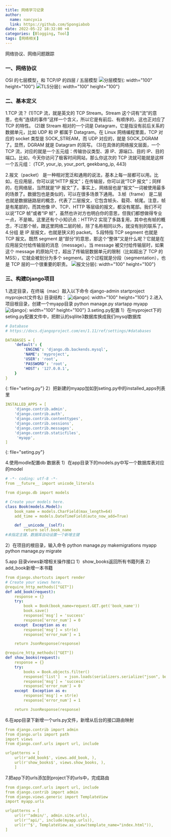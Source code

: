 ```yaml
---
title: 网络学习记录
author: 
  name: nancyxia
  link: https://github.com/Spongiabob
date: 2022-05-22 18:32:00 +8
categories: [Blogging, Tool]
tags: [网络相关]
---
```


网络协议、网络问题跟踪



### 一、网络协议

OSI 的七层模型，和 TCP/IP 的四层 / 五层模型
![分层模型]({{"/assets/img/blog/osi.webp"|absolute_url}}){: width="100" height="100"}
![TLS分层]({{"/assets/img/blog/tls.webp"|absolute_url}}){: width="100" height="100"}

### 二、基本定义

1.TCP 流？
(1)TCP 流，就是英文的 TCP Stream。Stream 这个词有“流”的意思，也有“连续的事件”这样一个含义，所以它是有前后、有顺序的，这也正对应了 TCP 的特性。
(2)跟 Stream 相对的一个词是 Datagram，它是指没有前后关系的数据单元，比如 UDP 和 IP 都属于 Datagram。在 Linux 网络编程里面，TCP 对应的 socket 类型是 SOCK_STREAM，而 UDP 对应的，就是 SOCK_DGRAM 了。显然，DGRAM 就是 Datagram 的简写。
(3)在具体的网络报文层面，一个 TCP 流，对应的就是一个五元组：传输协议类型、源 IP、源端口、目的 IP、目的端口。比如，今天你访问了极客时间网站，那么你这次的 TCP 流就可能就是这样一个五元组：
(TCP, your_ip, your_port, geekbang_ip, 443)

2.报文（packet）
是一种相对宽泛和通用的说法，基本上每一层都可以用。比如，在应用层，你可以说“HTTP 报文”；在传输层，你可以说“TCP 报文”；同样的，在网络层，当然就是“IP 报文”了。事实上，网络层也是“报文”一词被使用最多的场景了。数据包也是类似的，可以在很多场景下通用。
3.帧（frame）
是二层也就是数据链路层的概念，代表了二层报文，它包含帧头、载荷、帧尾。注意，帧是有尾部的，而其他像 IP、TCP、HTTP 等层级的报文，都没有尾部。我们不可以说“TCP 帧”或者“IP 帧”，虽然也许对方也明白你的意思，但我们都想做得专业一点，不是嘛。这里还有个小知识点：HTTP/2 实现了多路复用，其中也有帧的概念，不过那个帧，跟这里网络二层的帧，除了名称相同以外，就没有别的联系了。
4.分组
是 IP 层报文，也就是狭义的 packet。
5.段特指 TCP segment
也就是 TCP 报文。既然 segment 是“部分”的意思，那这个“整体”又是什么呢？它就是在应用层交付给传输层的消息（message）。当 message 被交付给传输层时，如果这个 message 的原始尺寸，超出了传输层数据单元的限制（比如超出了 TCP 的 MSS），它就会被划分为多个 segment。这个过程就是分段（segmentation），也是 TCP 层的一个很重要的职责。
![报文分层]({{"/assets/img/blog/fc.webp"|absolute_url}}){: width="100" height="100"}


### 三、构建Django项目
1.选定目录，在终端（mac）敲入以下命令
django-admin startproject myproject(文件名)
目录结构：
![django]({{"/assets/img/blog/osi.webp"|absolute_url}}){: width="100" height="100"}
2.进入项目根目录，创建一个myapp目录
python manage.py startapp myapp
![django]({{"/assets/img/blog/django2.jpeg"|absolute_url}}){: width="100" height="100"}
3.seting.py配置
1）在myproject下的seting.py配置文件中，把默认的sqllite3数据库换成我们mysql数据库
```yaml
# Database
# https://docs.djangoproject.com/en/1.11/ref/settings/#databases

DATABASES = {
    'default': {
        'ENGINE': 'django.db.backends.mysql',
        'NAME': 'myproject',
        'USER': 'root',
        'PASSWORD': 'root',
        'HOST': '127.0.0.1',
    }
}
```
{: file="seting.py"}
2）把新建的myapp加如到seting.py中的installed_apps列表里
```yaml
INSTALLED_APPS = [
    'django.contrib.admin',
    'django.contrib.auth',
    'django.contrib.contenttypes',
    'django.contrib.sessions',
    'django.contrib.messages',
    'django.contrib.staticfiles',
     'myapp',
]
```
{: file="seting.py"}

4.使用modle配置db 数据表
1）在app目录下的models.py中写一个数据库表对应的model
```yaml
# -*- coding: utf-8 -*-
from __future__ import unicode_literals

from django.db import models

# Create your models here.
class Book(models.Model):
    book_name = models.CharField(max_length=64)
    add_time = models.DateTimeField(auto_now_add=True)

    def __unicode__(self):
        return self.book_name
#未指定主键，数据库自动设置一个新增主键
```
2）在项目的根目录，输入命令 
python manage.py makemigrations myapp
python manage.py migrate


5.app 目录views新增相关操作接口
1）show_books返回所有书籍列表
2）add_book新增一本书籍
```yaml
from django.shortcuts import render
# Create your views here.
@require_http_methods(["GET"])
def add_book(request):
    response = {}
    try:
        book = Book(book_name=request.GET.get('book_name'))
        book.save()
        response['msg'] = 'success'
        response['error_num'] = 0
    except  Exception as e:
        response['msg'] = str(e)
        response['error_num'] = 1

    return JsonResponse(response)

@require_http_methods(["GET"])
def show_books(request):
    response = {}
    try:
        books = Book.objects.filter()
        response['list']  = json.loads(serializers.serialize("json", books))
        response['msg'] = 'success'
        response['error_num'] = 0
    except  Exception as e:
        response['msg'] = str(e)
        response['error_num'] = 1

    return JsonResponse(response)
```
6.在app目录下新增一个urls.py文件，新增从后台的接口路由映射
```yaml
from django.contrib import admin
from django.urls import path
import views
from django.conf.urls import url, include

urlpatterns = [
    url(r'add_book$', views.add_book, ),
    url(r'show_books$', views.show_books, ),
    ]
```
7.把app下的urls添加到project下的urls中，完成路由
```yaml
from django.conf.urls import url, include
from django.contrib import admin
from django.views.generic import TemplateView
import myapp.urls

urlpatterns = [
    url(r'^admin/', admin.site.urls),
    url(r'^api/', include(myapp.urls)),
    url(r'^$', TemplateView.as_view(template_name="index.html")),
]
```
















